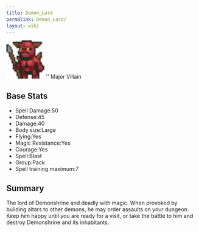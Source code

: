 ```yaml
---
title: Demon_Lord
permalink: Demon_Lord/
layout: wiki
---
```


<img src="demon_lord.png" title="fig:demon_lord.png" alt="demon_lord.png" width="100" />
'' Major Villain

Base Stats
----------

-   Spell Damage:50
-   Defense:45
-   Damage:40
-   Body size:Large
-   Flying:Yes
-   Magic Resistance:Yes
-   Courage:Yes
-   Spell:Blast
-   Group:Pack
-   Spell training maximum:7

Summary
-------

The lord of Demonshrine and deadly with magic. When provoked by building
altars to other demons, he may order assaults on your dungeon. Keep him
happy until you are ready for a visit, or take the battle to him and
destroy Demonshrine and its inhabitants.
